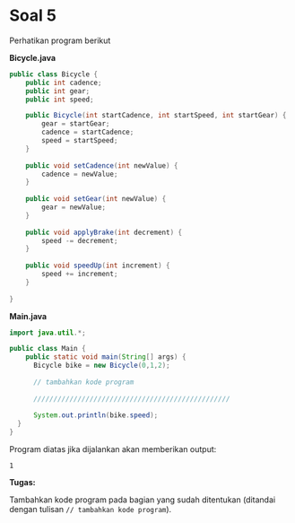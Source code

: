 # Soal 5

Perhatikan program berikut

**Bicycle.java**
```java
public class Bicycle {
    public int cadence;
    public int gear;
    public int speed;

    public Bicycle(int startCadence, int startSpeed, int startGear) {
        gear = startGear;
        cadence = startCadence;
        speed = startSpeed;
    }
        
    public void setCadence(int newValue) {
        cadence = newValue;
    }
        
    public void setGear(int newValue) {
        gear = newValue;
    }
        
    public void applyBrake(int decrement) {
        speed -= decrement;
    }
        
    public void speedUp(int increment) {
        speed += increment;
    }
        
}
```

**Main.java**
```java
import java.util.*;

public class Main {
    public static void main(String[] args) {
      Bicycle bike = new Bicycle(0,1,2);
      
      // tambahkan kode program
      
      /////////////////////////////////////////////////
      
      System.out.println(bike.speed);
  }
}
```

Program diatas jika dijalankan akan memberikan output:
```
1
```

**Tugas:**

Tambahkan kode program pada bagian yang sudah ditentukan (ditandai dengan tulisan `// tambahkan kode program`).